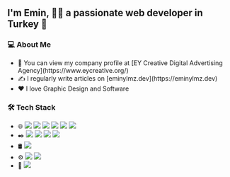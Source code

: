 <h2>I'm Emin, 👨‍💻 a passionate web developer in Turkey 🚀</h2>

<h3>💻 About Me</h3>
<ul dir="auto">
<li>💼 You can view my company profile at [EY Creative Digital Advertising Agency](https://www.eycreative.org/)</li>
<li>✍️ I regularly write articles on [eminylmz.dev](https://eminylmz.dev)</li>
<li>❤️ I love Graphic Design and Software</li>
</ul>

<h3>🛠 Tech Stack</h3>
<ul dir="auto">
  <li>🌐 
    <img src="https://img.shields.io/badge/-HTML5-333.svg?logo=html5&style=flat">
    <img src="https://img.shields.io/badge/-CSS3-333.svg?logo=css3&style=flat">
    <img src="https://img.shields.io/badge/-Javascript-333.svg?logo=javascript&style=flat">
    <img src="https://img.shields.io/badge/-Bootstrap-333.svg?logo=bootstrap&style=flat">
    <img src="https://img.shields.io/badge/PHP-333.svg?logo=php&style=flat">
    <img src="https://img.shields.io/badge/Codeigniter-333.svg?logo=codeigniter&style=flat">
  </li>
    <li>✒️ 
    <img src="https://img.shields.io/badge/-Adobe Photoshop-333.svg?logo=adobephotoshop&style=flat">
    <img src="https://img.shields.io/badge/-Adobe Illustrator-333.svg?logo=adobeillustrator&style=flat">
    <img src="https://img.shields.io/badge/-Adobe XD-333.svg?logo=adobexd&style=flat">
    <img src="https://img.shields.io/badge/-Figma-333.svg?logo=figma&style=flat">
  </li>
   <li>🛢
    <img src="https://img.shields.io/badge/-MySQL-333.svg?logo=mysql&style=flat">
  </li>
    <li>⚙️
    <img src="https://img.shields.io/badge/-Git-333.svg?logo=git&style=flat">
    <img src="https://img.shields.io/badge/-GitHub-181717.svg?logo=github&style=flat">
  </li>
    <li>🔧
    <img src="https://img.shields.io/badge/-Visual Studio Code-5C2D91.svg?logo=visualstudio&style=flat">
  </li>
</ul>
